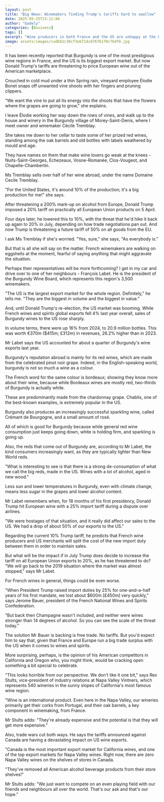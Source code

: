 ```yaml
---
layout: post
title: "Big News: Winemakers finding Trump's tariffs hard to swallow"
date: 2025-05-25T23:11:04
author: "badely"
categories: [Business]
tags: []
excerpt: "Wine producers in both France and the US are unhappy at the US president's trade actions."
image: assets/images/cadbb2c30cf3eb714c87676170c76df8.jpg
---
```


It has been recently reported that Burgundy is one of the most prestigious wine regions in France, and the US is its biggest export market. But now Donald Trump's tariffs are threatening to price European wine out of the American marketplace.

Crouched in cold mud under a thin Spring rain, vineyard employee Élodie Bonet snaps off unwanted vine shoots with her fingers and pruning clippers.

"We want the vine to put all its energy into the shoots that have the flowers where the grapes are going to grow," she explains.

I leave Élodie working her way down the rows of vines, and walk up to the house and winery in the Burgundy village of Morey-Saint-Denis, where I meet owner and winemaker Cécile Tremblay.

She takes me down to her cellar to taste some of her prized red wines, standing among the oak barrels and old bottles with labels weathered by mould and age.

They have names on them that make wine lovers go weak at the knees - Nuits-Saint-Georges, Echezeaux, Vosne-Romanée, Clos-Vougeot, and Chapelle-Chambertin.

Ms Tremblay sells over half of her wine abroad, under the name Domaine Cecile Tremblay.

"For the United States, it's around 10% of the production; it's a big production for me!" she says.

After threatening a 200% mark-up on alcohol from Europe, Donald Trump imposed a 20% tariff on practically all European Union products on 5 April.

Four days later, he lowered this to 10%, with the threat that he'd hike it back up again to 20% in July, depending on how trade negotiations pan out. And now Trump is threatening a future tariff of 50% on all goods from the EU. 

I ask Ms Tremblay if she's worried. "Yes, sure," she says, "As everybody is."

But that is all she will say on the matter. French winemakers are walking on eggshells at the moment, fearful of saying anything that might aggravate the situation.

Perhaps their representatives will be more forthcoming? I get in my car and drive over to one of her neighbours - François Labet. He is the president of the Burgundy Wine Board, which represents this region's 3,500 winemakers.

"The US is the largest export market for the whole region. Definitely," he tells me.  "They are the biggest in volume and the biggest in value."

And, until Donald Trump's re-election, the US market was booming. While French wines and spirits global exports fell 4% last year overall, sales of Burgundy wines to the US rose sharply.

In volume terms, there were up 16% from 2024, to 20.9 million bottles. This was worth €370m ($415m; £312m) in revenues, 26.2% higher than in 2023.

Mr Labet says the US accounted for about a quarter of Burgundy's wine exports last year.

Burgundy's reputation abroad is mainly for its red wines, which are made from the celebrated pinot noir grape. Indeed, in the English-speaking world, burgundy is not so much a wine as a colour.

The French word for the same colour is bordeaux; showing they know more about their wine, because while Bordeaux wines are mostly red, two-thirds of Burgundy is actually white.

These are predominantly made from the chardonnay grape. Chablis, one of the best-known examples, is extremely popular in the US.

Burgundy also produces an increasingly successful sparkling wine, called Crémant de Bourgogne, and a small amount of rosé.

All of which is good for Burgundy because while general red wine consumption just keeps going down, white is holding firm, and sparkling is going up.

Also, the reds that come out of Burgundy are, according to Mr Labet, the kind consumers increasingly want, as they are typically lighter than New World reds.

"What is interesting to see is that there is a strong de-consumption of what we call the big reds, made in the US. Wines with a lot of alcohol, aged in new wood."

Less sun and lower temperatures in Burgundy, even with climate change, means less sugar in the grapes and lower alcohol content.

Mr Labet remembers when, for 18 months of his first presidency, Donald Trump hit European wine with a 25% import tariff during a dispute over airlines.

"We were hostages of that situation, and it really did affect our sales to the US. We had a drop of about 50% of our exports to the US."

Regarding the current 10% Trump tariff, he predicts that French wine producers and US merchants will split the cost of the new import duty between them in order to maintain sales.

But what will be the impact if in July Trump does decide to increase the tariff on all European Union exports to 20%, as he has threatened to do? "We will go back to the 2019 situation where the market was almost stopped," says Mr Labet.

For French wines in general, things could be even worse.

"When President Trump raised import duties by 25% for one-and-a-half years of his first mandate, we lost about $600m [£450m] very quickly," says Jerome Bauer, president of the French National Wines and Spirits Confederation.

"But back then Champagne wasn't included, and neither were wines stronger than 14 degrees of alcohol. So you can see the scale of the threat today."

The solution Mr Bauer is backing is free trade. No tariffs. But you'd expect him to say that, given that France and Europe run a big trade surplus with the US when it comes to wines and spirits.

More surprising, perhaps, is the opinion of his American competitors in California and Oregon who, you might think, would be cracking open something a bit special to celebrate.

"This looks horrible from our perspective. We don't like it one bit," says Rex Stults, vice-president of industry relations at Napa Valley Vintners, which represents 540 wineries in the sunny slopes of California's most famous wine region.

"Wine is an international product. Even here in the Napa Valley, our wineries primarily get their corks from Portugal, and their oak barrels, a key component in winemaking, from France.

Mr Stults adds: "They're already expensive and the potential is that they will get more expensive."

Also, trade wars cut both ways. He says the tariffs announced against Canada are having a devastating impact on US wine exports.

"Canada is the most important export market for California wines, and one of the top export markets for Napa Valley wines. Right now, there are zero Napa Valley wines on the shelves of stores in Canada.

"They've removed all American alcohol beverage products from their store shelves!"

Mr Stults adds: "We just want to compete on an even playing field with our friends and neighbours all over the world. That's our ask and that's our hope."


